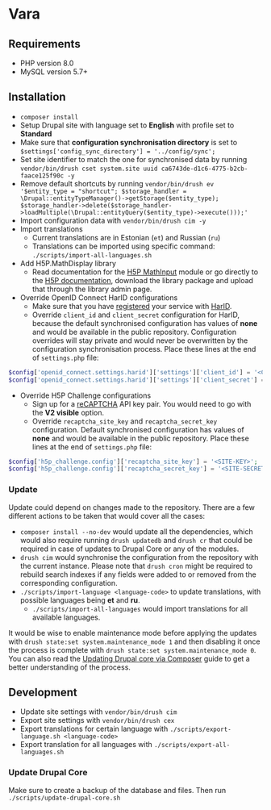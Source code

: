 # Vara

## Requirements

* PHP version 8.0
* MySQL version 5.7+

## Installation

* `composer install`
* Setup Drupal site with language set to **English** with profile set to **Standard**
* Make sure that **configuration synchronisation directory** is set to `$settings['config_sync_directory'] = '../config/sync';`
* Set site identifier to match the one for synchronised data by running `vendor/bin/drush cset system.site uuid ca6743de-d1c6-4775-b2cb-faace125f90c -y`
* Remove default shortcuts by running `vendor/bin/drush ev '$entity_type = "shortcut"; $storage_handler = \Drupal::entityTypeManager()->getStorage($entity_type); $storage_handler->delete($storage_handler->loadMultiple(\Drupal::entityQuery($entity_type)->execute()));'`
* Import configuration data with `vendor/bin/drush cim -y`
* Import translations
  * Current translations are in Estonian (`et`) and Russian (`ru`)
  * Translations can be imported using specific command: `./scripts/import-all-languages.sh`
* Add H5P.MathDisplay library
  * Read documentation for the [H5P MathInput](https://git.drupalcode.org/project/h5p_math_input) module or go directly
  to the [H5P documentation](https://h5p.org/mathematical-expressions), download the library package and upload that
  through the library admin page.
* Override OpenID Connect HarID configurations
  * Make sure that you have [registered](https://harid.ee/et/pages/dev-info) your service with
[HarID](https://harid.ee/).
  * Override `client_id` and `client_secret` configuration for HarID, because the default synchronised configuration has
values of **none** and would be available in the public repository. Configuration overrides will stay private and would
never be overwritten by the configuration synchronisation process. Place these lines at the end of `settings.php` file:
```php
$config['openid_connect.settings.harid']['settings']['client_id'] = '<CLIENT-ID-VALUE>';
$config['openid_connect.settings.harid']['settings']['client_secret'] = '<CLIENT-SECRET-VALUE>';
```
* Override H5P Challenge configurations
  * Sign up for a [reCAPTCHA](https://developers.google.com/recaptcha/) API key pair. You would need to go with the
**V2 visible** option.
  * Override `recaptcha_site_key` and `recaptcha_secret_key` configuration. Default synchronised configuration has
values of **none** and would be available in the public repository. Place these lines at the end of `settings.php` file:
```php
$config['h5p_challenge.config']['recaptcha_site_key'] = '<SITE-KEY>';
$config['h5p_challenge.config']['recaptcha_secret_key'] = '<SITE-SECRET>';
```

### Update

Update could depend on changes made to the repository. There are a few different actions to be taken that would cover
all the cases:

* `composer install --no-dev` would update all the dependencies, which would also require running `drush updatedb` and `drush cr` that could be required in case of updates to Drupal Core or any of the modules.
* `drush cim` would synchronise the configuration from the repository with the current instance. Please note that `drush cron` might be required to rebuild search indexes if any fields were added to or removed from the corresponding configuration.
* `./scripts/import-language <language-code>` to update translations, with possible languages being **et** and **ru**.
  * `./scripts/import-all-languages` would import translations for all available languages.

It would be wise to enable maintenance mode before applying the updates with `drush state:set system.maintenance_mode 1`
and then disabling it once the process is complete with `drush state:set system.maintenance_mode 0`. You can also read the [Updating Drupal core via Composer](https://www.drupal.org/docs/updating-drupal/updating-drupal-core-via-composer#update-all-steps) guide to get a better understanding of the process.

## Development

* Update site settings with `vendor/bin/drush cim`
* Export site settings with `vendor/bin/drush cex`
* Export translations for certain language with `./scripts/export-language.sh <language-code>`
* Export translation for all languages with `./scripts/export-all-languages.sh`

### Update Drupal Core

Make sure to create a backup of the database and files. Then run `./scripts/update-drupal-core.sh`
